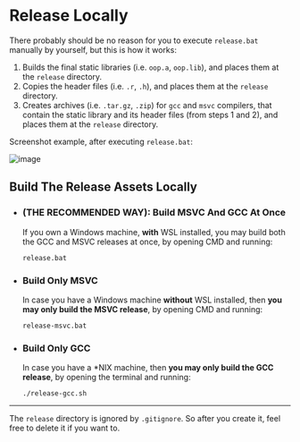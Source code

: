 # Release Locally

There probably should be no reason for you to execute `release.bat` manually by yourself,
but this is how it works: 

1. Builds the final static libraries (i.e. `oop.a`, `oop.lib`), and places them at the `release` directory.
2. Copies the header files (i.e. `.r`, `.h`), and places them at the `release` directory.
3. Creates archives (i.e. `.tar.gz`, `.zip`) for `gcc` and `msvc` compilers, that contain the static library and its header files (from steps 1 and 2), and places them at the `release` directory.

Screenshot example, after executing `release.bat`:

![image](https://user-images.githubusercontent.com/70590583/216243905-9afd8c5b-1e28-428b-bf3c-12854dd24fa4.png)


## Build The Release Assets Locally

- ### **(THE RECOMMENDED WAY):** Build MSVC And GCC At Once

  If you own a Windows machine, **with** WSL installed, you may build both the GCC and MSVC releases at once, by opening CMD and running:
  ```
  release.bat
  ```

- ### Build Only MSVC 

  In case you have a Windows machine **without** WSL installed, then **you may
only build the MSVC release**, by opening CMD and running:
  ```
  release-msvc.bat
  ```

- ### Build Only GCC

  In case you have a *NIX machine, then **you may only build the GCC release**, by
 opening the terminal and running:
  ```
  ./release-gcc.sh
  ```

---

The `release` directory is ignored by `.gitignore`.
So after you create it, feel free to delete it if you want to.
